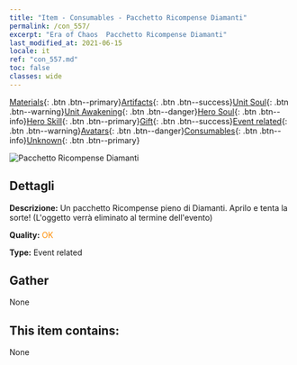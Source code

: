 ```yaml
---
title: "Item - Consumables - Pacchetto Ricompense Diamanti"
permalink: /con_557/
excerpt: "Era of Chaos  Pacchetto Ricompense Diamanti"
last_modified_at: 2021-06-15
locale: it
ref: "con_557.md"
toc: false
classes: wide
---
```

 [Materials](/ItemsIT/){: .btn .btn--primary}[Artifacts](/ItemsIT/Artifacts/){: .btn .btn--success}[Unit Soul](/ItemsIT/UnitSoul/){: .btn .btn--warning}[Unit Awakening](/ItemsIT/UnitAwakening/){: .btn .btn--danger}[Hero Soul](/ItemsIT/HeroSoul/){: .btn .btn--info}[Hero Skill](/ItemsIT/HeroSkill/){: .btn .btn--primary}[Gift](/ItemsIT/Gift/){: .btn .btn--success}[Event related](/ItemsIT/Events/){: .btn .btn--warning}[Avatars](/ItemsIT/Avatars/){: .btn .btn--danger}[Consumables](/ItemsIT/Consumables/){: .btn .btn--info}[Unknown](/ItemsIT/Unknown/){: .btn .btn--primary}

 ![Pacchetto Ricompense Diamanti](/images/t/i_10043_redpacket.png)

## Dettagli
 **Descrizione:** Un pacchetto Ricompense pieno di Diamanti. Aprilo e tenta la sorte! (L'oggetto verrà eliminato al termine dell'evento)

 **Quality:** <span style="color: #FF8C00">OK</span>

 **Type:** Event related

## Gather

  None

## This item contains:

  None

